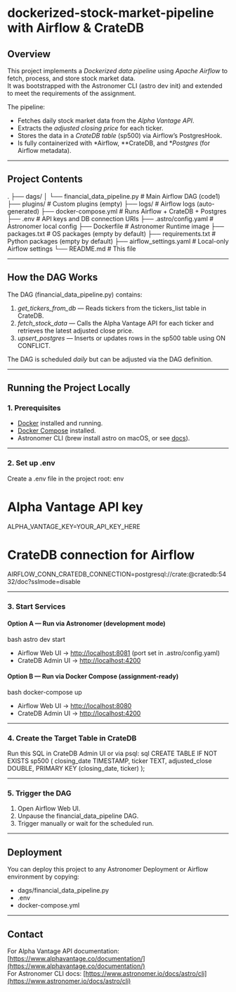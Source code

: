 # dockerized-stock-market-pipeline with Airflow & CrateDB

## Overview
This project implements a *Dockerized data pipeline* using *Apache Airflow* to fetch, process, and store stock market data.  
It was bootstrapped with the Astronomer CLI (astro dev init) and extended to meet the requirements of the assignment.

The pipeline:
- Fetches daily stock market data from the *Alpha Vantage API*.
- Extracts the *adjusted closing price* for each ticker.
- Stores the data in a *CrateDB table* (sp500) via Airflow’s PostgresHook.
- Is fully containerized with *Airflow, **CrateDB, and **Postgres* (for Airflow metadata).

---


## Project Contents


.
├── dags/
│   └── financial_data_pipeline.py   # Main Airflow DAG (code1)
├── plugins/                         # Custom plugins (empty)
├── logs/                            # Airflow logs (auto-generated)
├── docker-compose.yml               # Runs Airflow + CrateDB + Postgres
├── .env                             # API keys and DB connection URIs
├── .astro/config.yaml               # Astronomer local config
├── Dockerfile                       # Astronomer Runtime image
├── packages.txt                     # OS packages (empty by default)
├── requirements.txt                 # Python packages (empty by default)
├── airflow_settings.yaml             # Local-only Airflow settings
└── README.md                        # This file


---

## How the DAG Works
The DAG (financial_data_pipeline.py) contains:
1. *get_tickers_from_db* — Reads tickers from the tickers_list table in CrateDB.
2. *fetch_stock_data* — Calls the Alpha Vantage API for each ticker and retrieves the latest adjusted close price.
3. *upsert_postgres* — Inserts or updates rows in the sp500 table using ON CONFLICT.

The DAG is scheduled *daily* but can be adjusted via the DAG definition.

---

## Running the Project Locally

### 1. Prerequisites
- [Docker](https://docs.docker.com/get-docker/) installed and running.
- [Docker Compose](https://docs.docker.com/compose/install/) installed.
- Astronomer CLI (brew install astro on macOS, or see [docs](https://www.astronomer.io/docs/astro/cli/install-cli)).

---

### 2. Set up .env
Create a .env file in the project root:
env
# Alpha Vantage API key
ALPHA_VANTAGE_KEY=YOUR_API_KEY_HERE

# CrateDB connection for Airflow
AIRFLOW_CONN_CRATEDB_CONNECTION=postgresql://crate:@cratedb:5432/doc?sslmode=disable


---

### 3. Start Services

#### Option A — Run via Astronomer (development mode)
bash
astro dev start

- Airflow Web UI → [http://localhost:8081](http://localhost:8081) (port set in .astro/config.yaml)
- CrateDB Admin UI → [http://localhost:4200](http://localhost:4200)

#### Option B — Run via Docker Compose (assignment-ready)
bash
docker-compose up

- Airflow Web UI → [http://localhost:8080](http://localhost:8080)
- CrateDB Admin UI → [http://localhost:4200](http://localhost:4200)

---

### 4. Create the Target Table in CrateDB
Run this SQL in CrateDB Admin UI or via psql:
sql
CREATE TABLE IF NOT EXISTS sp500 (
   closing_date TIMESTAMP,
   ticker TEXT,
   adjusted_close DOUBLE,
   PRIMARY KEY (closing_date, ticker)
);


---

### 5. Trigger the DAG
1. Open Airflow Web UI.
2. Unpause the financial_data_pipeline DAG.
3. Trigger manually or wait for the scheduled run.

---

## Deployment
You can deploy this project to any Astronomer Deployment or Airflow environment by copying:
- dags/financial_data_pipeline.py
- .env
- docker-compose.yml

---

## Contact
For Alpha Vantage API documentation: [https://www.alphavantage.co/documentation/](https://www.alphavantage.co/documentation/)  
For Astronomer CLI docs: [https://www.astronomer.io/docs/astro/cli](https://www.astronomer.io/docs/astro/cli)
